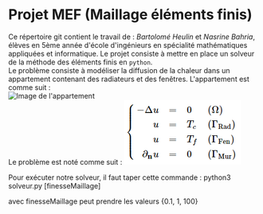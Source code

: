 # Projet MEF (Maillage éléments finis)
Ce répertoire git contient le travail de : *Bartolomé Heulin* et *Nasrine Bahria*, élèves en 5ème année d'école d'ingénieurs en spécialité mathématiques appliquées et informatique. Le projet consiste à mettre en place un solveur de la méthode des éléments finis en `python`.  
Le problème consiste à modéliser la diffusion de la chaleur dans un appartement contenant des radiateurs et des fenêtres.
L'appartement est comme suit :  
![Image de l'appartement](https://bthierry.pages.math.cnrs.fr/course-fem/_images/2020-2021-flat.svg)  
Le problème est noté comme suit :
![Le système](img/systeme.png)


Pour exécuter notre solveur, il faut taper cette commande :
python3 solveur.py [finesseMaillage]

avec finesseMaillage peut prendre les valeurs {0.1, 1, 100}
